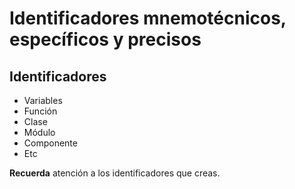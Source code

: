 # Identificadores mnemotécnicos, específicos y precisos

## Identificadores
- Variables
- Función
- Clase
- Módulo
- Componente
- Etc

**Recuerda** atención a los identificadores que creas.